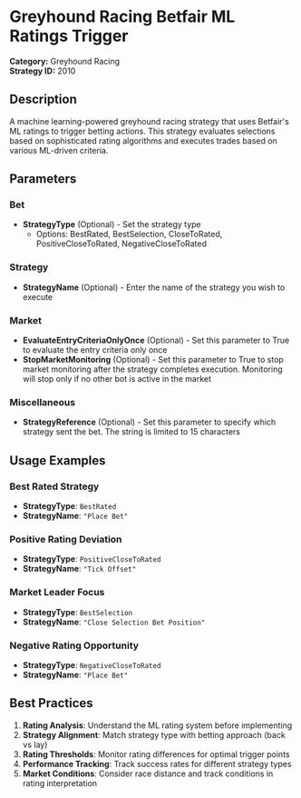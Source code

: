 # Greyhound Racing Betfair ML Ratings Trigger

**Category:** Greyhound Racing  
**Strategy ID:** 2010

## Description

A machine learning-powered greyhound racing strategy that uses Betfair's ML ratings to trigger betting actions. This strategy evaluates selections based on sophisticated rating algorithms and executes trades based on various ML-driven criteria.

## Parameters

### Bet
- **StrategyType** (Optional) - Set the strategy type
  - Options: BestRated, BestSelection, CloseToRated, PositiveCloseToRated, NegativeCloseToRated

### Strategy
- **StrategyName** (Optional) - Enter the name of the strategy you wish to execute

### Market
- **EvaluateEntryCriteriaOnlyOnce** (Optional) - Set this parameter to True to evaluate the entry criteria only once
- **StopMarketMonitoring** (Optional) - Set this parameter to True to stop market monitoring after the strategy completes execution. Monitoring will stop only if no other bot is active in the market

### Miscellaneous
- **StrategyReference** (Optional) - Set this parameter to specify which strategy sent the bet. The string is limited to 15 characters

## Usage Examples

### Best Rated Strategy
- **StrategyType**: `BestRated`
- **StrategyName**: `"Place Bet"`

### Positive Rating Deviation
- **StrategyType**: `PositiveCloseToRated`
- **StrategyName**: `"Tick Offset"`

### Market Leader Focus
- **StrategyType**: `BestSelection`
- **StrategyName**: `"Close Selection Bet Position"`

### Negative Rating Opportunity
- **StrategyType**: `NegativeCloseToRated`
- **StrategyName**: `"Place Bet"`

## Best Practices

1. **Rating Analysis**: Understand the ML rating system before implementing
2. **Strategy Alignment**: Match strategy type with betting approach (back vs lay)
3. **Rating Thresholds**: Monitor rating differences for optimal trigger points
4. **Performance Tracking**: Track success rates for different strategy types
5. **Market Conditions**: Consider race distance and track conditions in rating interpretation
